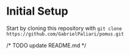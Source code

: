# Initial Setup
Start by cloning this repository with
`git clone https://github.com/GabrielPaliari/pomus.git`

/* TODO update README.md */